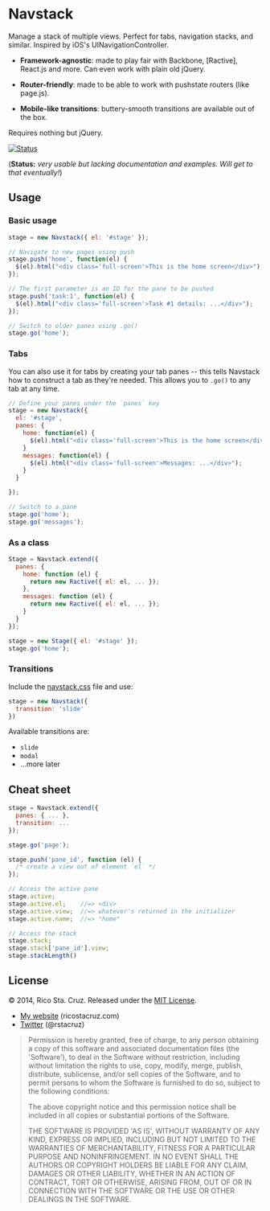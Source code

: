 Navstack
========

Manage a stack of multiple views. Perfect for tabs, navigation stacks, and 
similar.  Inspired by iOS's UINavigationController.

 * __Framework-agnostic__: made to play fair with Backbone, [Ractive], React.js 
 and more. Can even work with plain old jQuery.

 * __Router-friendly__: made to be able to work with pushstate routers (like 
     page.js).

 * __Mobile-like transitions__: buttery-smooth transitions are available out of 
 the box.

Requires nothing but jQuery.

[![Status](https://travis-ci.org/rstacruz/navstack.png?branch=master)](https://travis-ci.org/rstacruz/navstack)

(__Status:__ *very usable but lacking documentation and examples. Will get to 
 that eventually!*)

Usage
-----

### Basic usage

``` js
stage = new Navstack({ el: '#stage' });

// Navigate to new pages using push
stage.push('home', function(el) {
  $(el).html("<div class='full-screen'>This is the home screen</div>");
});

// The first parameter is an ID for the pane to be pushed
stage.push('task:1', function(el) {
  $(el).html("<div class='full-screen'>Task #1 details: ...</div>");
});

// Switch to older panes using .go()
stage.go('home');
```

### Tabs

You can also use it for tabs by creating your tab panes --
this tells Navstack how to construct a tab as they're needed. This allows you to 
`.go()` to any tab at any time.

``` js
// Define your panes under the `panes` key
stage = new Navstack({
  el: '#stage',
  panes: {
    home: function(el) {
      $(el).html("<div class='full-screen'>This is the home screen</div>");
    }
    messages: function(el) {
      $(el).html("<div class='full-screen'>Messages: ...</div>");
    }
  }

});

// Switch to a pane
stage.go('home');
stage.go('messages');
```

### As a class

``` js
Stage = Navstack.extend({
  panes: {
    home: function (el) {
      return new Ractive({ el: el, ... });
    },
    messages: function (el) {
      return new Ractive({ el: el, ... });
    }
  }
});

stage = new Stage({ el: '#stage' });
stage.go('home');
```

### Transitions

Include the [navstack.css](navstack.css) file and use:

``` js
stage = new Navstack({
  transition: 'slide'
})
```

Available transitions are:

 * `slide`
 * `modal`
 * ...more later

Cheat sheet
-----------

``` js
stage = Navstack.extend({
  panes: { ... },
  transition: ...
});

stage.go('page');

stage.push('pane_id', function (el) {
  /* create a view out of element `el` */
});

// Access the active pane
stage.active;
stage.active.el;    //=> <div>
stage.active.view;  //=> whatever's returned in the initializer
stage.active.name;  //=> "home"

// Access the stack
stage.stack;
stage.stack['pane_id'].view;
stage.stackLength()
```

License
-------

© 2014, Rico Sta. Cruz. Released under the [MIT License].

[MIT License]: http://www.opensource.org/licenses/mit-license.php

 * [My website](http://ricostacruz.com) (ricostacruz.com)
 * [Twitter](http://twitter.com/rstacruz) (@rstacruz)

> Permission is hereby granted, free of charge, to any person obtaining
a copy of this software and associated documentation files (the
'Software'), to deal in the Software without restriction, including
without limitation the rights to use, copy, modify, merge, publish,
distribute, sublicense, and/or sell copies of the Software, and to
permit persons to whom the Software is furnished to do so, subject to
the following conditions:
>
> The above copyright notice and this permission notice shall be
included in all copies or substantial portions of the Software.
>
> THE SOFTWARE IS PROVIDED 'AS IS', WITHOUT WARRANTY OF ANY KIND,
EXPRESS OR IMPLIED, INCLUDING BUT NOT LIMITED TO THE WARRANTIES OF
MERCHANTABILITY, FITNESS FOR A PARTICULAR PURPOSE AND NONINFRINGEMENT.
IN NO EVENT SHALL THE AUTHORS OR COPYRIGHT HOLDERS BE LIABLE FOR ANY
CLAIM, DAMAGES OR OTHER LIABILITY, WHETHER IN AN ACTION OF CONTRACT,
TORT OR OTHERWISE, ARISING FROM, OUT OF OR IN CONNECTION WITH THE
SOFTWARE OR THE USE OR OTHER DEALINGS IN THE SOFTWARE.
